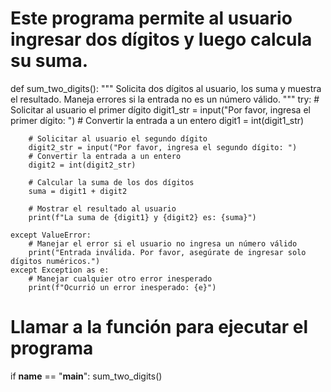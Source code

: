 # Este programa permite al usuario ingresar dos dígitos y luego calcula su suma.

def sum_two_digits():
    """
    Solicita dos dígitos al usuario, los suma y muestra el resultado.
    Maneja errores si la entrada no es un número válido.
    """
    try:
        # Solicitar al usuario el primer dígito
        digit1_str = input("Por favor, ingresa el primer dígito: ")
        # Convertir la entrada a un entero
        digit1 = int(digit1_str)

        # Solicitar al usuario el segundo dígito
        digit2_str = input("Por favor, ingresa el segundo dígito: ")
        # Convertir la entrada a un entero
        digit2 = int(digit2_str)

        # Calcular la suma de los dos dígitos
        suma = digit1 + digit2

        # Mostrar el resultado al usuario
        print(f"La suma de {digit1} y {digit2} es: {suma}")

    except ValueError:
        # Manejar el error si el usuario no ingresa un número válido
        print("Entrada inválida. Por favor, asegúrate de ingresar solo dígitos numéricos.")
    except Exception as e:
        # Manejar cualquier otro error inesperado
        print(f"Ocurrió un error inesperado: {e}")

# Llamar a la función para ejecutar el programa
if __name__ == "__main__":
    sum_two_digits()
